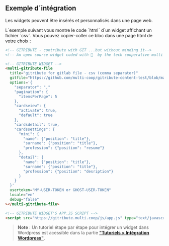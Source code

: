 ## Exemple d´intégration

Les widgets peuvent être insérés et personnalisés dans une page web.

L´exemple suivant vous montre le code ˋhtmlˋ d´un widget affichant un fichier ˋcsvˋ. Vous pouvez copier-coller ce bloc dans une page html de votre choix : 

```html
<!-- GITRIBUTE - contribute with GIT ...but without minding it-->
<!-- An open source widget coded with 🤍  by the tech cooperative multi : https://multi.coop -->

<!-- GITRIBUTE WIDGET -->
<multi-gitribute-file
  title="gitribute for gitlab file - csv (comma separator)" 
  gitfile="https://github.com/multi-coop/gitribute-content-test/blob/main/data/csv/test-table-comma.csv" 
  options='{
    "separator": ","
    "pagination": {
      "itemsPerPage": 5
    },
    "cardsview": {
      "activate": true,
      "default": true
    },
    "cardsdetail": true,
    "cardssettings": {
      "mini": {
        "name": {"position": "title"},
        "surname": {"position": "title"},
        "profession": {"position": "resume"}
      },
      "detail": {
        "name": {"position": "title"},
        "surname": {"position": "title"},
        "profession": {"position": "desription"}
      }
    }
  }' 
  usertoken="MY-USER-TOKEN or GHOST-USER-TOKEN"
  locale="en"
  debug="false"
></multi-gitribute-file>

<!-- GITRIBUTE WIDGET'S APP.JS SCRIPT -->
<script src="https://gitribute.multi.coop/js/app.js" type="text/javascript" defer></script>
```

> **Note** : Un tutoriel étape par étape pour intégrer un widget dans Wordpress est acessible dans la partie **["Tutoriels > Intégration Wordpress"](/integration-wordpress)**.
